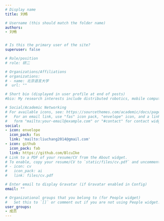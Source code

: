 ```yaml
---
# Display name
title: 刘畅

# Username (this should match the folder name)
authors:
- 刘畅


# Is this the primary user of the site?
superuser: false

# Role/position
# role: 研二

# Organizations/Affiliations
# organizations:
# - name: 北京语言大学
#  url: ""

# Short bio (displayed in user profile at end of posts)
#bio: My research interests include distributed robotics, mobile computing and programmable matter.

# Social/Academic Networking
# For available icons, see: https://sourcethemes.com/academic/docs/page-builder/#icons
#   For an email link, use "fas" icon pack, "envelope" icon, and a link in the
#   form "mailto:your-email@example.com" or "#contact" for contact widget.
social:
- icon: envelope
  icon_pack: fas
  link: 'mailto:liuchang2014@gmail.com'
- icon: github
  icon_pack: fab
  link: https://github.com/BlcuIke
# Link to a PDF of your resume/CV from the About widget.
# To enable, copy your resume/CV to `static/files/cv.pdf` and uncomment the lines below.
# - icon: cv
#   icon_pack: ai
#   link: files/cv.pdf

# Enter email to display Gravatar (if Gravatar enabled in Config)
email: ""

# Organizational groups that you belong to (for People widget)
#   Set this to `[]` or comment out if you are not using People widget.
user_groups:
- 成员
---
```


